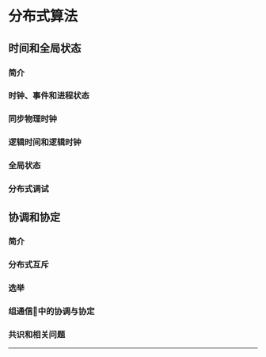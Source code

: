 #   分布式算法

##  时间和全局状态

### 简介
### 时钟、事件和进程状态
### 同步物理时钟
### 逻辑时间和逻辑时钟
### 全局状态
### 分布式调试

##  协调和协定

### 简介
### 分布式互斥
### 选举
### 组通信中的协调与协定
### 共识和相关问题

----